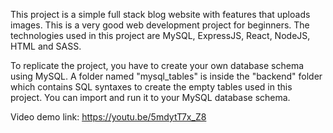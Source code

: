 This project is a simple full stack blog website with features that uploads images. This is a very good web development project for beginners. The technologies used in this project are MySQL, ExpressJS, React, NodeJS, HTML and SASS.

To replicate the project, you have to create your own database schema using MySQL. A folder named "mysql_tables" is inside the "backend" folder which contains SQL syntaxes to create the empty tables used in this project. You can import and run it to your MySQL database schema.

Video demo link: https://youtu.be/5mdytT7x_Z8
